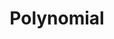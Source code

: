 ---
title: "Polynomial"

categories: ['']

tags: ['Polynomial']

arwords: 'كثيرة الحدود'

arexps: []

enwords: ['Polynomial']

enexps: []

arlexicons: 'ك'

enlexicons: 'P'

authors: ['Ruqayya Roshdy']

translators: ['']

citations: 'العربية والذكاء الاصطناعي'

sources: 'مركز الملك عبدالله بن عبدالعزيز الدولي لخدمة اللغة العربية'

word: "true"

slug: ""
---